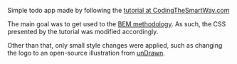 Simple todo app made by following the [tutorial at CodingTheSmartWay.com](https://codingthesmartway.com/building-a-vanilla-javascript-todo-app-from-start-to-finish-ep-1-introduction-project-setup/)

The main goal was to get used to the [BEM methodology](http://getbem.com/introduction/). As such, the CSS presented by the tutorial was modified accordingly.

Other than that, only small style changes were applied, such as changing the logo to an open-source illustration from [unDrawn](https://undraw.co/).
